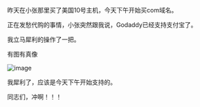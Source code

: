 



昨天在小张那里买了美国10号主机，今天下午开始买com域名。

正在发愁代购的事情，小张突然跟我说，Godaddy已经支持支付宝了。

我立马犀利的操作了一把。

有图有真像

![image](https://e25ba8-log4d-c.dijingchao.com/images/upload_dropbox/200912/godaddy_alipay.jpg)

我犀利了，应该是今天下午开始支持的。

同志们，冲啊！！！


